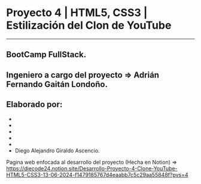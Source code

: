 # Proyecto 4 | HTML5, CSS3 | Estilización del Clon de YouTube
---

## BootCamp FullStack.

## Ingeniero a cargo del proyecto ⇒ **Adrián Fernando Gaitán Londoño.**

## Elaborado por:

- 
- 
- 
- 
- 
- Diego Alejandro Giraldo Ascencio.


Pagina web enfocada al desarrollo del proyecto (Hecha en Notion) => https://diecode24.notion.site/Desarrollo-Proyecto-4-Clone-YouTube-HTML5-CSS3-13-06-2024-f1479185767d4eaabb7c5c29aa55848f?pvs=4